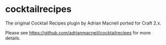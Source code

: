 cocktailrecipes
===============

The original Cocktail Recipes plugin by Adrian Macneil ported for Craft 2.x.

Please see https://github.com/adrianmacneil/cocktailrecipes for more details.